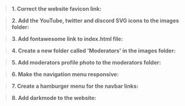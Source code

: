 
> **1. Correct the website favicon link:**

> **2. Add the YouTube, twitter and discord SVG icons to the images folder:**

> **3. Add fontawesome link to index.html file:**

> **4. Create a new folder called 'Moderators' in the images folder:**

> **5. Add moderators profile photo to the moderators folder:**

> **6. Make the navigation menu responsive:**

> **7. Create a hamburger menu for the navbar links:**

> **8. Add darkmode to the website:**